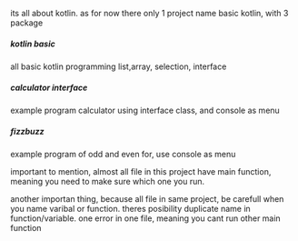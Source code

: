 its all about kotlin. as for now there only 1 project name basic kotlin, with 3 package



##### kotlin basic

all basic kotlin programming list,array, selection, interface

##### calculator interface

example program calculator using interface class, and console as menu

##### fizzbuzz

example program of odd and even for, use console as menu



important to mention, almost all file in this project have main function, meaning you need to make sure which one you run. 



another importan thing, because all file in same project, be carefull when you name varibal or function. theres posibility duplicate name in function/variable. one error in one file, meaning you cant run other main function









